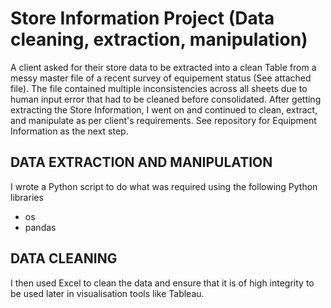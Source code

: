 # Store Information Project (Data cleaning, extraction, manipulation)

A client asked for their store data to be extracted into a clean Table from a messy master file of a recent survey of equipement status (See attached file). The file contained multiple inconsistencies across all sheets due to human input error that had to be cleaned before consolidated. After getting extracting the Store Information, I went on and continued to clean, extract, and manipulate as per client's requirements. See repository for Equipment Information as the next step. 


## DATA EXTRACTION AND MANIPULATION

I wrote a Python script to do what was required using the following Python libraries

* os
* pandas


## DATA CLEANING

I then used Excel to clean the data and ensure that it is of high integrity to be used later in visualisation tools like Tableau.


